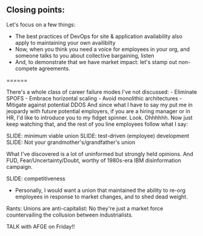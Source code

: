 
## Closing points:

Let's focus on a few things:
- The best practices of DevOps for site & application availability also apply to maintaining your own availibilty
- Now, when you think you need a voice for employees in your org, and someone talks to you about collective bargaining, listen
- And, to demonstrate that we have market impact: let's stamp out non-compete agreements. 


======



There's a whole class of career failure modes I've not discussed:
	- Eliminate SPOFS
	- Embrace horizontal scaling
	- Avoid monolithic architectures
	- Mitigate against potential DDOS
And since what I have to say my put me in jeopardy with future potential employers, if you are a hiring manager or in HR, I'd like to introduce you to my fidget spinner. Look. Ohhhhhh. Now just keep watching that, and the rest of you line employees follow what I say:

SLIDE: minimum viable union
SLIDE: test-driven (employee) development
SLIDE: Not your grandmother's/grandfather's union


What I've discovered is a lot of uninformed but strongly held opinions. And FUD, Fear/Uncertainty/Doubt, worthy of 1980s-era IBM disinformation campaign.



SLIDE: competitiveness
- Personally, I would want a union that maintained the ability to re-org employees in response to market changes, and to shed dead weight. 

Rants: Unions are anti-capitalist: No they're just a market force countervailing the collusion between industrialists.



TALK with AFGE on Friday!!

